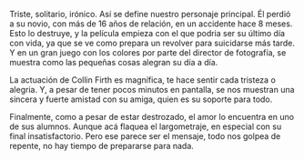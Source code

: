 Triste, solitario, irónico. Así se define nuestro personaje principal.
Él perdió a su novio, con más de 16 años de relación, en un accidente hace 8 meses.
Esto lo destruye, y la película empieza con el que podria ser su último día con vida, ya que se ve como prepara un revolver para suicidarse más tarde.
Y en un gran juego con los colores por parte del director de fotografía, se muestra como las pequeñas cosas alegran su día a día.

La actuación de Collin Firth es magnífica, te hace sentir cada tristeza o alegria.
Y, a pesar de tener pocos minutos en pantalla, se nos muestran una sincera y fuerte amistad con su amiga, quien es su soporte para todo.

Finalmente, como a pesar de estar destrozado, el amor lo encuentra en uno de sus alumnos.
Aunque acá flaquea el largometraje, en especial con su final insatisfactorio.
Pero ese parece ser el mensaje, todo nos golpea de repente, no hay tiempo de prepararse para nada.
